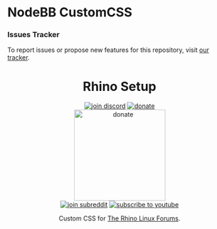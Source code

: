 # NodeBB CustomCSS

### Issues Tracker

To report issues or propose new features for this repository, visit [our tracker](https://github.com/rhino-linux/tracker).

<h1 align="center">Rhino Setup</h1>

<!-- Social -->
<p align="center">
    <a href="https://discord.gg/uhdCz8vwV9"><img alt="join discord" src="https://img.shields.io/badge/Discord-%237289DA.svg?style=for-the-badge&logo=discord&logoColor=white"/></a>
    <a href="https://ko-fi.com/rhinolinux"> <img alt="donate" src="https://img.shields.io/badge/Kofi-72A5F2.svg?style=for-the-badge&logo=kofi&logoColor=white"/></a>
    <br/>
    <a href="https://opencollective.com/rhino-linux-and-pacstall"><img alt="donate" width="205" src="https://github.com/user-attachments/assets/8e2dda76-750b-418e-9fca-b232d07a6335"/></a>
    <br/>
    <a href="https://www.reddit.com/r/rhinolinux/"><img alt="join subreddit" src="https://img.shields.io/badge/Reddit-FF4500?style=for-the-badge&logo=reddit&logoColor=white"/></a>
    <a href="https://www.youtube.com/channel/UCLUw8_PTMXLMJ-Hz6_7LNVQ"><img alt="subscribe to youtube" src="https://img.shields.io/badge/YouTube-FF0000?style=for-the-badge&logo=youtube&logoColor=white"/></a>
</p>

<p align="center">Custom CSS for <a href="https://forum.rhinolinux.org/">The Rhino Linux Forums</a>.</p>